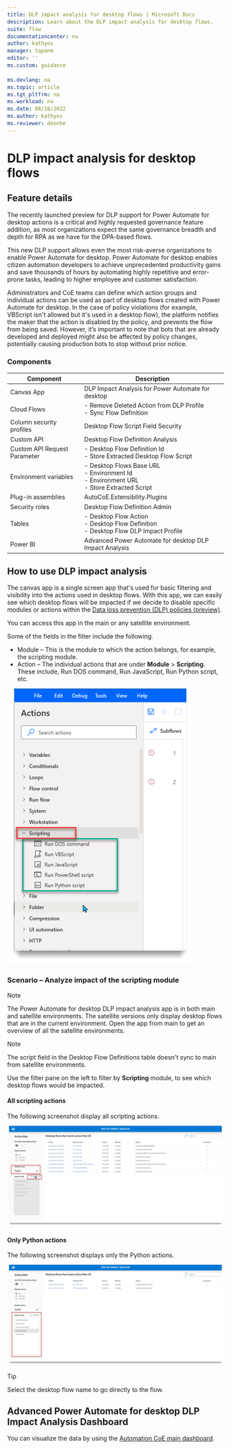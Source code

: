 ```yaml
---
title: DLP impact analysis for desktop flows | Microsoft Docs
description: Learn about the DLP impact analysis for desktop flows.
suite: flow
documentationcenter: na
author: kathyos
manager: tapanm
editor: ''
ms.custom: guidance

ms.devlang: na
ms.topic: article
ms.tgt_pltfrm: na
ms.workload: na
ms.date: 08/18/2022
ms.author: kathyos
ms.reviewer: deonhe
---
```


# DLP impact analysis for desktop flows

## Feature details

The recently launched preview for DLP support for Power Automate for desktop actions is a critical and highly requested governance feature addition, as most organizations expect the same governance breadth and depth for RPA as we have for the DPA-based flows. <!--todo: dpa? and, need a link to the preview for DLP support for Power Automate for desktop actions-->

This new DLP support allows even the most risk-averse organizations to enable Power Automate for desktop.  Power Automate for desktop enables citizen automation developers to achieve unprecedented productivity gains and save thousands of hours by automating highly repetitive and error-prone tasks, leading to higher employee and customer satisfaction.

Administrators and CoE teams can define which action groups and individual actions can be used as part of desktop flows created with Power Automate for desktop. In the case of policy violations (for example, VBScript isn't allowed but it's used in a desktop flow), the platform notifies the maker that the action is disabled by the policy, and prevents the flow from being saved. However, it’s important to note that bots that are already developed and deployed might also be affected by policy changes, potentially causing production bots to stop without prior notice.

### Components

Component|Description
---------|-----------
Canvas App|DLP Impact Analysis for Power Automate for desktop
Cloud Flows|- Remove Deleted Action from DLP Profile </br>- Sync Flow Definition
Column security profiles|Desktop Flow Script Field Security
Custom API|Desktop Flow Definition Analysis
Custom API Request Parameter|- Desktop Flow Definition Id </br>- Store Extracted Desktop Flow Script
Environment variables|- Desktop Flows Base URL</br>- Environment Id</br>- Environment URL</br>- Store Extracted Script
Plug-in assemblies|AutoCoE.Extensibility.Plugins
Security roles|Desktop Flow Definition Admin
Tables|- Desktop Flow Action </br>- Desktop Flow Definition </br>- Desktop Flow DLP Impact Profile
Power BI|Advanced Power Automate for desktop DLP Impact Analysis

## How to use DLP impact analysis

The canvas app is a single screen app that's used for basic filtering and visibility into the actions used in desktop flows. With this app, we can easily see which desktop flows will be impacted if we decide to disable specific modules or actions within the [Data loss prevention (DLP) policies (preview)](/power-automate/desktop-flows/data-loss-prevention).

You can access this app in the main or any satellite environment.

Some of the fields in the filter include the following.

- Module – This is the module to which the action belongs, for example, the scripting module.
- Action – The individual actions that are under **Module** > **Scripting**. These include, Run DOS command, Run JavaScript, Run Python script, etc.

![This screenshot displays the types of scripts](media/8099f942c22a607a96d17c7c81530890.png)

<!--todo: removing this. Why is it needed here, it seems it needs context: **Occurrences** are how many times the action is used in the desktop flow. -->

### Scenario – Analyze impact of the scripting module

>[!NOTE]
>The Power Automate for desktop DLP impact analysis app is in both main and satellite environments. The satellite versions only display desktop flows that are in the current environment. Open the app from main to get an overview of all the satellite environments.

>[!NOTE]
>The script field in the Desktop Flow Definitions table doesn't sync to main from satellite environments.  

Use the filter pane on the left to filter by **Scripting** module, to see which desktop flows would be impacted.

#### All scripting actions

The following screenshot display all scripting actions.

![This screenshot displays the scripting actions](media/4b7ee8531f67966b9ae9d175ca1c97d8.png)

#### Only Python actions

The following screenshot displays only the Python actions.

![This screenshot displays only Python actions](media/b62e7161a8ab756d31cee58197ad4a8b.png)

>[!TIP]
>Select the desktop flow name to go directly to the flow.

## Advanced Power Automate for desktop DLP Impact Analysis Dashboard

You can visualize the data by using the [Automation CoE main dashboard](./setup-automation-coe.md#main-dashboard).
